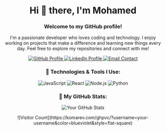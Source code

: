 <h1 align="center">Hi 👋 there, I'm Mohamed</h1>
<h3 align="center">Welcome to my GitHub profile!</h3>

<p align="center">
  I'm a passionate developer who loves coding and technology. 
  I enjoy working on projects that make a difference and learning new things every day. 
  Feel free to explore my repositories and connect with me!
</p>

<p align="center">
  <a href="https://github.com/your-username" target="_blank">
    <img src="https://img.shields.io/badge/GitHub-Profile-blue" alt="GitHub Profile" />
  </a>
  <a href="https://www.linkedin.com/in/your-linkedin" target="_blank">
    <img src="https://img.shields.io/badge/LinkedIn-Profile-blue" alt="LinkedIn Profile" />
  </a>
  <a href="mailto:your-email@example.com">
    <img src="https://img.shields.io/badge/Email-Contact-blue" alt="Email Contact" />
  </a>
</p>

<h3 align="center">🔧 Technologies & Tools I Use:</h3>
<p align="center">
  <img src="https://img.shields.io/badge/JavaScript-ES6-yellow" alt="JavaScript" />
  <img src="https://img.shields.io/badge/React-ReactJS-blue" alt="React" />
  <img src="https://img.shields.io/badge/Node.js-Node.js-green" alt="Node.js" />
  <img src="https://img.shields.io/badge/Python-Python-blue" alt="Python" />
</p>

<h3 align="center">🌟 My GitHub Stats:</h3>
<p align="center">
  <img src="https://github-readme-stats.vercel.app/api?username=your-username&show_icons=true&locale=en" alt="Your GitHub Stats" />
</p>

<p align="center">
  ![Visitor Count](https://komarev.com/ghpvc/?username=your-username&color=blueviolet&style=flat-square)
</p>
